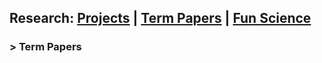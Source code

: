 ## Research: [Projects](https://yuan-cc.github.io/research/projects.html) | [Term Papers](https://yuan-cc.github.io/research/term_papers.html) | [Fun Science](https://yuan-cc.github.io/research/fun_science.html)
### > Term Papers
